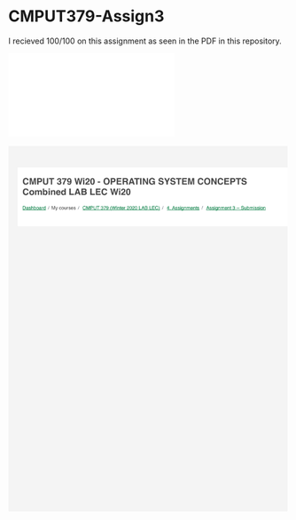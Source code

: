 # CMPUT379-Assign3

I recieved 100/100 on this assignment as seen in the PDF in this repository.

![](Assignment3Mark.pdf)

<img src="Assignment3Mark.pdf">

